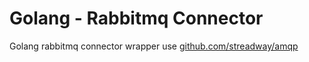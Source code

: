 # Golang - Rabbitmq Connector
Golang rabbitmq connector wrapper use <a href='github.com/streadway/amqp'>github.com/streadway/amqp</a>
